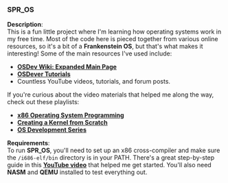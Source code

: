 ### SPR_OS

**Description**:  
This is a fun little project where I'm learning how operating systems work in my free time. Most of the code here is pieced together from various online resources, so it's a bit of a **Frankenstein OS**, but that's what makes it interesting! Some of the main resources I've used include:

- **[OSDev Wiki: Expanded Main Page](https://wiki.osdev.org/Expanded_Main_Page)**
- **[OSDever Tutorials](http://www.osdever.net/tutorials/)**
- Countless YouTube videos, tutorials, and forum posts.

If you're curious about the video materials that helped me along the way, check out these playlists:
- **[x86 Operating System Programming](https://youtube.com/playlist?list=PL2EF13wm-hWAglI8rRbdsCPq_wRpYvQQy&si=eB_u-xFsZNFLyHfk)**  
- **[Creating a Kernel from Scratch](https://youtube.com/playlist?list=PLFjM7v6KGMpiH2G-kT781ByCNC_0pKpPN&si=jyIQcacAIsRcEEDQ)**  
- **[OS Development Series](https://youtube.com/playlist?list=PLm3B56ql_akNcvH8vvJRYOc7TbYhRs19M&si=oSKIqGKkr7AHFJzV)**  

**Requirements**:  
To run **SPR_OS**, you'll need to set up an x86 cross-compiler and make sure the `/i686-elf/bin` directory is in your PATH. There's a great step-by-step guide in this **[YouTube video](https://www.youtube.com/watch?v=EpFUzjYehxs)** that helped me get started. You'll also need **NASM** and **QEMU** installed to test everything out.
